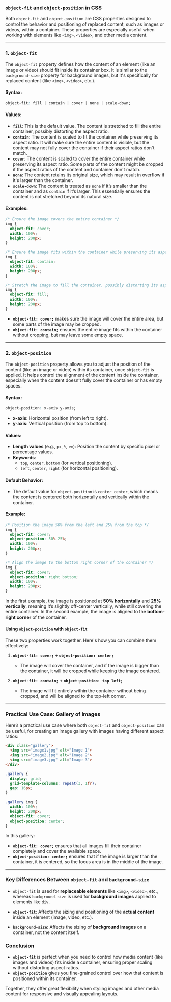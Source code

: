 ### `object-fit` and `object-position` in CSS

Both `object-fit` and `object-position` are CSS properties designed to control the behavior and positioning of replaced content, such as images or videos, within a container. These properties are especially useful when working with elements like `<img>`, `<video>`, and other media content.

---

### 1. **`object-fit`**

The `object-fit` property defines how the content of an element (like an image or video) should fit inside its container box. It is similar to the `background-size` property for background images, but it's specifically for replaced content (like `<img>`, `<video>`, etc.).

#### Syntax:

```css
object-fit: fill | contain | cover | none | scale-down;
```

#### Values:

- **`fill`**: This is the default value. The content is stretched to fill the entire container, possibly distorting the aspect ratio.
- **`contain`**: The content is scaled to fit the container while preserving its aspect ratio. It will make sure the entire content is visible, but the content may not fully cover the container if their aspect ratios don't match.
- **`cover`**: The content is scaled to cover the entire container while preserving its aspect ratio. Some parts of the content might be cropped if the aspect ratios of the content and container don't match.
- **`none`**: The content retains its original size, which may result in overflow if it's larger than the container.
- **`scale-down`**: The content is treated as `none` if it’s smaller than the container and as `contain` if it’s larger. This essentially ensures the content is not stretched beyond its natural size.

#### Examples:

```css
/* Ensure the image covers the entire container */
img {
  object-fit: cover;
  width: 100%;
  height: 200px;
}

/* Ensure the image fits within the container while preserving its aspect ratio */
img {
  object-fit: contain;
  width: 100%;
  height: 200px;
}

/* Stretch the image to fill the container, possibly distorting its aspect ratio */
img {
  object-fit: fill;
  width: 100%;
  height: 200px;
}
```

- **`object-fit: cover;`** makes sure the image will cover the entire area, but some parts of the image may be cropped.
- **`object-fit: contain;`** ensures the entire image fits within the container without cropping, but may leave some empty space.

---

### 2. **`object-position`**

The `object-position` property allows you to adjust the position of the content (like an image or video) within its container, once `object-fit` is applied. It helps control the alignment of the content inside the container, especially when the content doesn’t fully cover the container or has empty spaces.

#### Syntax:

```css
object-position: x-axis y-axis;
```

- **x-axis**: Horizontal position (from left to right).
- **y-axis**: Vertical position (from top to bottom).

#### Values:

- **Length values** (e.g., `px`, `%`, `em`): Position the content by specific pixel or percentage values.
- **Keywords**: 
  - `top`, `center`, `bottom` (for vertical positioning).
  - `left`, `center`, `right` (for horizontal positioning).

#### Default Behavior:
- The default value for `object-position` is `center center`, which means the content is centered both horizontally and vertically within the container.

#### Example:

```css
/* Position the image 50% from the left and 25% from the top */
img {
  object-fit: cover;
  object-position: 50% 25%;
  width: 100%;
  height: 200px;
}

/* Align the image to the bottom right corner of the container */
img {
  object-fit: cover;
  object-position: right bottom;
  width: 100%;
  height: 200px;
}
```

In the first example, the image is positioned at **50% horizontally** and **25% vertically**, meaning it’s slightly off-center vertically, while still covering the entire container.
In the second example, the image is aligned to the **bottom-right corner** of the container.

#### Using `object-position` with `object-fit`

These two properties work together. Here's how you can combine them effectively:

1. **`object-fit: cover;` + `object-position: center;`**
   - The image will cover the container, and if the image is bigger than the container, it will be cropped while keeping the image centered.

2. **`object-fit: contain;` + `object-position: top left;`**
   - The image will fit entirely within the container without being cropped, and will be aligned to the top-left corner.

---

### Practical Use Case: Gallery of Images

Here’s a practical use case where both `object-fit` and `object-position` can be useful, for creating an image gallery with images having different aspect ratios:

```html
<div class="gallery">
  <img src="image1.jpg" alt="Image 1">
  <img src="image2.jpg" alt="Image 2">
  <img src="image3.jpg" alt="Image 3">
</div>
```

```css
.gallery {
  display: grid;
  grid-template-columns: repeat(3, 1fr);
  gap: 16px;
}

.gallery img {
  width: 100%;
  height: 200px;
  object-fit: cover;
  object-position: center;
}
```

In this gallery:
- **`object-fit: cover;`** ensures that all images fill their container completely and cover the available space.
- **`object-position: center;`** ensures that if the image is larger than the container, it is centered, so the focus area is in the middle of the image.

---

### Key Differences Between `object-fit` and `background-size`

- `object-fit` is used for **replaceable elements** like `<img>`, `<video>`, etc., whereas `background-size` is used for **background images** applied to elements like `div`.
  
- **`object-fit`**: Affects the sizing and positioning of the **actual content** inside an element (image, video, etc.).
- **`background-size`**: Affects the sizing of **background images** on a container, not the content itself.

### Conclusion

- **`object-fit`** is perfect when you need to control how media content (like images and videos) fits inside a container, ensuring proper scaling without distorting aspect ratios.
- **`object-position`** gives you fine-grained control over how that content is positioned within its container.
  
Together, they offer great flexibility when styling images and other media content for responsive and visually appealing layouts.